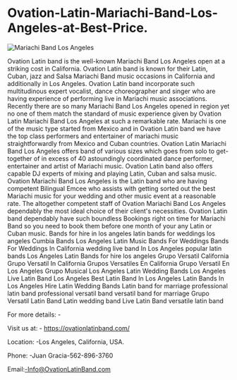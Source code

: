 # Ovation-Latin-Mariachi-Band-Los-Angeles-at-Best-Price.
![Mariachi Band Los Angeles](https://user-images.githubusercontent.com/91527248/153181628-a95d7c58-fc23-4c52-987d-ed05619ba69a.jpg)

Ovation Latin band is the well-known Mariachi Band Los Angeles open at a striking cost in California. Ovation Latin band is known for their Latin, Cuban, jazz and Salsa Mariachi Band music occasions in California and additionally in Los Angeles. Ovation Latin band incorporate such multitudinous expert vocalist, dance choreographer and singer who are having experience of performing live in Mariachi music associations.
Recently there are so many Mariachi Band Los Angeles opened in region yet no one of them match the standard of music experience given by Ovation Latin Mariachi Band Los Angeles at such a remarkable rate. Mariachi is one of the music type started from Mexico and in Ovation Latin band we have the top class performers and entertainer of mariachi music straightforwardly from Mexico and Cuban countries.
Ovation Latin Mariachi Band Los Angeles offers band of various sizes which goes from solo to get-together of in excess of 40 astoundingly coordinated dance performer, entertainer and artist of Mariachi music. Ovation Latin band also offers capable DJ experts of mixing and playing Latin, Cuban and salsa music. Ovation Mariachi Band Los Angeles is the Latin band who are having competent Bilingual Emcee who assists with getting sorted out the best Mariachi music for your wedding and other music event at a reasonable rate.
The altogether competent staff of Ovation Mariachi Band Los Angeles dependably the most ideal choice of their client's necessities. Ovation Latin band dependably have such boundless Bookings right on time for Mariachi Band so you need to book them before one month of your any Latin or Cuban music.
Bands for hire in los angeles
latin bands for weddings los angeles
Cumbia Bands Los Angeles
Latin Music Bands For Weddings
Bands For Weddings In California
wedding live band In Los Angeles
popular latin bands Los Angeles
Latin Bands for hire los angeles
Grupo Versatil California
Grupo Versatil In California
Grupos Versatiles En California
Grupo Versatil En Los Angeles
Grupo Musical Los Angeles
Latin Wedding Bands Los Angeles
Live Latin Band Los Angeles
Best Latin Band In Los Angeles
Latin Bands In Los Angeles
Hire Latin Wedding Bands
Latin band for marriage
professional latin band
professional versatil band
versatil band for marriage
Grupo Versatil
Latin Band
Latin wedding band
Live Latin Band
versatile latin band

For more details: -

Visit us at: - https://ovationlatinband.com/

Location: -Los Angeles, California, USA.

Phone: -Juan Gracia-562-896-3760

Email:-Info@OvationLatinBand.com

